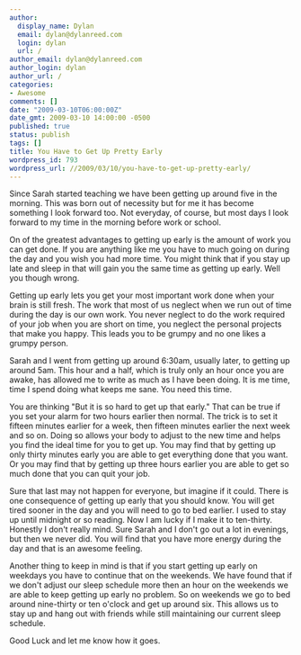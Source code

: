 ```yaml
---
author:
  display_name: Dylan
  email: dylan@dylanreed.com
  login: dylan
  url: /
author_email: dylan@dylanreed.com
author_login: dylan
author_url: /
categories:
- Awesome
comments: []
date: "2009-03-10T06:00:00Z"
date_gmt: 2009-03-10 14:00:00 -0500
published: true
status: publish
tags: []
title: You Have to Get Up Pretty Early
wordpress_id: 793
wordpress_url: //2009/03/10/you-have-to-get-up-pretty-early/
---
```


Since Sarah started teaching we have been getting up around five in the morning. This was born out of necessity but for me it has become something I look forward too. Not everyday, of course, but most days I look forward to my time in the morning before work or school. 

On of the greatest advantages to getting up early is the amount of work you can get done. If you are anything like me you have to much going on during the day and you wish you had more time. You might think that if you stay up late and sleep in that will gain you the same time as getting up early. Well you though wrong.

Getting up early lets you get your most important work done when your brain is still fresh. The work that most of us neglect when we run out of time during the day is our own work. You never neglect to do the work required of your job when you are short on time, you neglect the personal projects that make you happy. This leads you to be grumpy and no one likes a grumpy person. 

Sarah and I went from getting up around 6:30am, usually later, to getting up around 5am. This hour and a half, which is truly only an hour once you are awake, has allowed me to write as much as I have been doing. It is me time, time I spend doing what keeps me sane. You need this time.

You are thinking "But it is so hard to get up that early." That can be true if you set your alarm for two hours earlier then normal. The trick is to set it fifteen minutes earlier for a week, then fifteen minutes earlier the next week and so on. Doing so allows your body to adjust to the new time and helps you find the ideal time for you to get up. You may find that by getting up only thirty minutes early you are able to get everything done that you want. Or you may find that by getting up three hours earlier you are able to get so much done that you can quit your job. 

Sure that last may not happen for everyone, but imagine if it could. There is one consequence of getting up early that you should know. You will get tired sooner in the day and you will need to go to bed earlier. I used to stay up until midnight or so reading. Now I am lucky if I make it to ten-thirty. Honestly I don't really mind. Sure Sarah and I don't go out a lot in evenings, but then we never did. You will find that you have more energy during the day and that is an awesome feeling. 

Another thing to keep in mind is that if you start getting up early on weekdays you have to continue that on the weekends. We have found that if we don't adjust our sleep schedule more then an hour on the weekends we are able to keep getting up early no problem. So on weekends we go to bed around nine-thirty or ten o'clock and get up around six. This allows us to stay up and hang out with friends while still maintaining our current sleep schedule. 

Good Luck and let me know how it goes.

